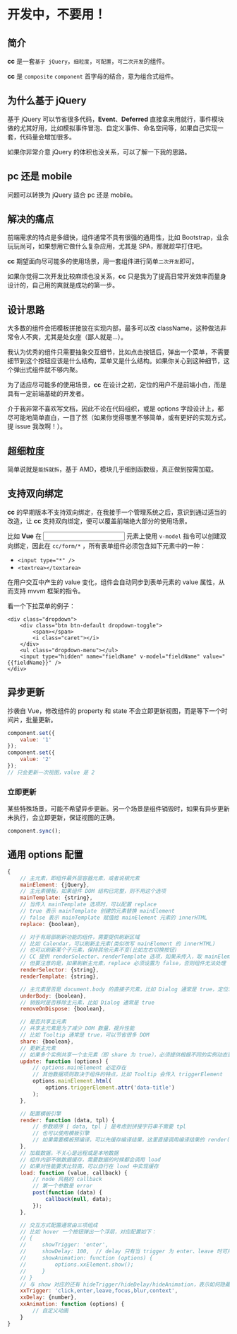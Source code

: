# 开发中，不要用！

## 简介

**cc** 是一套`基于 jQuery`，`细粒度`，`可配置`，`可二次开发`的组件。

**cc** 是 `composite` `component` 首字母的结合，意为组合式组件。

## 为什么基于 jQuery

基于 jQuery 可以节省很多代码，**Event**、**Deferred** 直接拿来用就行，事件模块做的尤其好用，比如模拟事件冒泡、自定义事件、命名空间等，如果自己实现一套，代码量会增加很多。

如果你非常介意 jQuery 的体积也没关系，可以了解一下我的思路。

## pc 还是 mobile

问题可以转换为 jQuery 适合 pc 还是 mobile。

## 解决的痛点

前端需求的特点是多细快，组件通常不具有很强的通用性，比如 Bootstrap，业余玩玩尚可，如果想用它做什么复杂应用，尤其是 SPA，那就趁早打住吧。

**cc** 期望面向尽可能多的使用场景，用一套组件进行简单`二次开发`即可。

如果你觉得二次开发比较麻烦也没关系，**cc** 只是我为了提高日常开发效率而量身设计的，自己用的爽就是成功的第一步。

## 设计思路

大多数的组件会把模板拼接放在实现内部，最多可以改 className，这种做法非常令人不爽，尤其是处女座（鄙人就是...）。

我认为优秀的组件只需要抽象交互细节，比如点击按钮后，弹出一个菜单，不需要细节到这个按钮应该是什么结构，菜单又是什么结构。如果你关心到这种细节，这个弹出式组件就不够内聚。

为了适应尽可能多的使用场景，**cc** 在设计之初，定位的用户不是前端小白，而是具有一定前端基础的开发者。

介于我非常不喜欢写文档，因此不论在代码组织，或是 options 字段设计上，都尽可能地简单直白，一目了然（如果你觉得哪里不够简单，或有更好的实现方式，提 issue 我改啊！）。

## 超细粒度

简单说就是`能拆就拆`，基于 AMD，模块几乎细到函数级，真正做到按需加载。

## 支持双向绑定

**cc** 的早期版本不支持双向绑定，在我接手一个管理系统之后，意识到通过适当的改造，让 **cc** 支持双向绑定，便可以覆盖前端绝大部分的使用场景。

比如 **Vue** 在 <input> 元素上使用 `v-model` 指令可以创建双向绑定，因此在 `cc/form/*` ，所有表单组件必须包含如下元素中的一种：

- `<input type="*" />`
- `<textrea></textarea>`

在用户交互中产生的 value 变化，组件会自动同步到表单元素的 value 属性，从而支持 mvvm 框架的指令。

看一个下拉菜单的例子：

```
<div class="dropdown">
    <div class="btn btn-default dropdown-toggle">
        <span></span>
        <i class="caret"></i>
    </div>
    <ul class="dropdown-menu"></ul>
    <input type="hidden" name="fieldName" v-model="fieldName" value="{{fieldName}}" />
</div>
```



## 异步更新

抄袭自 Vue，修改组件的 property 和 state 不会立即更新视图，而是等下一个时间片，批量更新。

``` javascript
component.set({
    value: '1'
});
component.set({
    value: '2'
});
// 只会更新一次视图，value 是 2
```

### 立即更新

某些特殊场景，可能不希望异步更新。另一个场景是组件销毁时，如果有异步更新未执行，会立即更新，保证视图的正确。

``` javascript
component.sync();
```





## 通用 options 配置

``` javascript
{
    // 主元素，即组件最外层容器元素，或者说根元素
    mainElement: {jQuery},
    // 主元素模板，如果组件 DOM 结构已完整，则不用这个选项
    mainTemplate: {string},
    // 当传入 mainTemplate 选项时，可以配置 replace
    // true 表示 mainTemplate 创建的元素替换 mainElement
    // false 表示 mainTemplate 赋值给 mainElement 元素的 innerHTML
    replace: {boolean},

    // 对于有局部刷新功能的组件，需要提供刷新区域
    // 比如 Calendar，可以刷新主元素(类似改写 mainElement 的 innerHTML)
    // 也可以刷新某个子元素，保持其他元素不变(比如左右切换按钮)
    // CC 提供 renderSelector、renderTemplate 选项，如果未传入，取 mainElement 和 mainTemplate
    // 但要注意的是，如果刷新主元素，replace 必须设置为 false，否则组件无法处理
    renderSelector: {string},
    renderTemplate: {string},

    // 主元素是否是 document.body 的直接子元素，比如 Dialog 通常是 true，定位才不会错
    underBody: {boolean},
    // 销毁时是否移除主元素，比如 Dialog 通常是 true
    removeOnDispose: {boolean},

    // 是否共享主元素
    // 共享主元素是为了减少 DOM 数量，提升性能
    // 比如 Tooltip 通常是 true，可以节省很多 DOM
    share: {boolean},
    // 更新主元素
    // 如果多个实例共享一个主元素（即 share 为 true），必须提供根据不同的实例动态更新主元素的方法
    update: function (options) {
        // options.mainElement 必定存在
        // 其他数据项则取决于组件的特点，比如 Tooltip 会传入 triggerElement
        options.mainElement.html(
            options.triggerElement.attr('data-title')
        );
    },

    // 配置模板引擎
    render: function (data, tpl) {
        // 参数顺序 [ data, tpl ] 是考虑到拼接字符串不需要 tpl
        // 也可以使用模板引擎
        // 如果需要模板预编译，可以先缓存编译结果，这里直接调用编译结果的 render(data)
    },
    // 加载数据，不关心是远程或是本地数据
    // 组件内部不做数据缓存，需要数据的时候都会调用 load
    // 如果对性能要求比较高，可以自行在 load 中实现缓存
    load: function (value, callback) {
        // node 风格的 callback
        // 第一个参数是 error
        post(function (data) {
            callback(null, data);
        });
    },

    // 交互方式配置通常由三项组成
    // 比如 hover 一个按钮弹出一个浮层，对应配置如下：
    // {
    //     showTrigger: 'enter',
    //     showDelay: 100,  // delay 只有当 trigger 为 enter、leave 时可用
    //     showAnimation: function (options) {
    //         options.xxElement.show();
    //     }
    // }
    // 与 show 对应的还有 hideTrigger/hideDelay/hideAnimation，表示如何隐藏
    xxTrigger: 'click,enter,leave,focus,blur,context',
    xxDelay: {number},
    xxAnimation: function (options) {
        // 自定义动画
    }
}
```